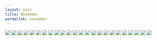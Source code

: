```yaml
---
layout: post
title: November
permalink: november
---
```


![](https://i.imgur.com/kwRW3WN.jpg)
![](https://i.imgur.com/TYUFnaQ.jpg)
![](https://i.imgur.com/KMEJSNT.jpg)
![](https://i.imgur.com/zZj9N5N.jpg)
![](https://i.imgur.com/XWthFkr.jpg)
![](https://i.imgur.com/rNZsNzJ.jpg)
![](https://i.imgur.com/i8wsCD6.jpg)
![](https://i.imgur.com/K9VfHW4.jpg)
![](https://i.imgur.com/YrkyzP8.jpg)
![](https://i.imgur.com/imdRrOd.jpg)
![](https://i.imgur.com/vlLzQLl.jpg)
![](https://i.imgur.com/94MawLt.jpg)
![](https://i.imgur.com/poxchRv.jpg)
![](https://i.imgur.com/twzmcLQ.jpg)
![](https://i.imgur.com/8hsLDR9.jpg)
![](https://i.imgur.com/f8x1Yzl.jpg)
![](https://i.imgur.com/OmJvsxz.jpg)
![](https://i.imgur.com/MoeAeXy.jpg)
![](https://i.imgur.com/IELBDuI.jpg)
![](https://i.imgur.com/JgaQ9yd.jpg)
![](https://i.imgur.com/DR65Jij.jpg)
![](https://i.imgur.com/spuQY71.jpg)
![](https://i.imgur.com/sQDRoJ7.jpg)
![](https://i.imgur.com/iHMYfDe.jpg)
